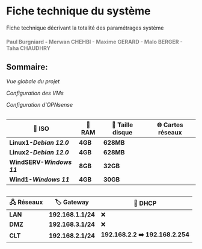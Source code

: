 # Fiche technique du système

Fiche technique décrivant la totalité des paramétrages système
<h4 style="color: gray;">Paul Burgniard - Merwan CHEHBI - Maxime GERARD - Malo BERGER - Taha CHAUDHRY</h4>


## Sommaire:
*Vue globale du projet*

*Configuration des VMs*

*Configuration d'OPNsense*
##

|             🚀 ISO            |             💾 RAM            |             💽 Taille disque   |             🌐 Cartes réseaux            |
|------------------------------- |-------------------------------|----------------------------------------- |------------------------------------------|
|           **Linux1-*Debian 12.0***         |           **4GB**        |           **628MB**                   |                                          |
|           **Linux2-*Debian 12.0***          |           **4GB**        |           **628MB**                   |                                          |
|           **WindSERV-*Windows 11***          |           **8GB**        |           **32GB**                   |                                          |
|           **Wind1-*Windows 11***          |           **4GB**        |           **30GB**                   |                                          |



##


|             🖧 Réseaux            |             🏷️ Gateway            |            📡 DHCP    |   
|------------------------------- |-------------------------------|----------------------------------------- |
|           **LAN**         |           **192.168.1.1/24**        |          ❌              |                                          
|           **DMZ**          |           **192.168.3.1/24**        |           ❌              |                                         
|           **CLT**          |           **192.168.2.1/24**        |           **192.168.2.2 ➡️  192.168.2.254**               |     


